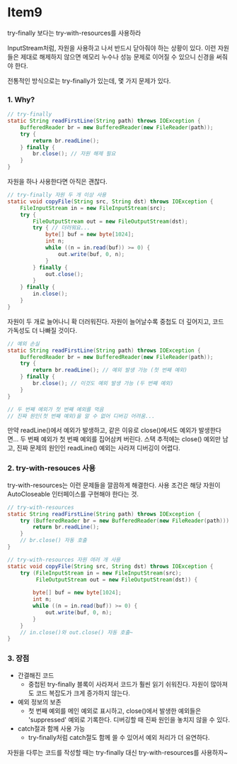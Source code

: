# Item9

<aside>

try-finally 보다는 try-with-resources를 사용하라

</aside>

InputStream처럼, 자원을 사용하고 나서 반드시 닫아줘야 하는 상황이 있다. 이런 자원들은 제대로 해제하지 않으면 메모리 누수나 성능 문제로 이어질 수 있으니 신경을 써줘야 한다.

전통적인 방식으로는 try-finally가 있는데, 몇 가지 문제가 있다.

### 1. Why?

```java
// try-finally 
static String readFirstLine(String path) throws IOException {
    BufferedReader br = new BufferedReader(new FileReader(path));
    try {
        return br.readLine();
    } finally {
        br.close(); // 자원 해제 필요
    }
}
```

자원을 하나 사용한다면 아직은 괜찮다.

```java
// try-finally 자원 두 개 이상 사용
static void copyFile(String src, String dst) throws IOException {
    FileInputStream in = new FileInputStream(src);
    try {
        FileOutputStream out = new FileOutputStream(dst);
        try { // 더러워요... 
            byte[] buf = new byte[1024];
            int n;
            while ((n = in.read(buf)) >= 0) {
                out.write(buf, 0, n);
            }
        } finally {
            out.close();
        }
    } finally {
        in.close();
    }
}
```

자원이 두 개로 늘어나니 확 더러워진다. 자원이 늘어날수록 중첩도 더 깊어지고, 코드 가독성도 더 나빠질 것이다.

```java
// 예외 손실
static String readFirstLine(String path) throws IOException {
    BufferedReader br = new BufferedReader(new FileReader(path));
    try {
        return br.readLine(); // 예외 발생 가능 (첫 번째 예외)
    } finally {
        br.close(); // 이것도 예외 발생 가능 (두 번째 예외)
    }
}

// 두 번째 예외가 첫 번째 예외를 먹음 
// 진짜 원인(첫 번째 예외)을 알 수 없어 디버깅 어려움...
```

만약 readLine()에서 예외가 발생하고, 같은 이유로 close()에서도 예외가 발생한다면… 두 번째 예외가 첫 번째 예외를 집어삼켜 버린다. 스택 추적에는 close() 예외만 남고, 진짜 문제의 원인인 readLine() 예외는 사라져 디버깅이 어렵다.

### 2. try-with-resouces 사용

try-with-resources는 이런 문제들을 깔끔하게 해결한다. 사용 조건은 해당 자원이 AutoCloseable 인터페이스를 구현해야 한다는 것.

```java
// try-with-resources 
static String readFirstLine(String path) throws IOException {
    try (BufferedReader br = new BufferedReader(new FileReader(path))) {
        return br.readLine();
    }
    // br.close() 자동 호출
}
```

```java
// try-with-resources 자원 여러 개 사용
static void copyFile(String src, String dst) throws IOException {
    try (FileInputStream in = new FileInputStream(src);
         FileOutputStream out = new FileOutputStream(dst)) {
        
        byte[] buf = new byte[1024];
        int n;
        while ((n = in.read(buf)) >= 0) {
            out.write(buf, 0, n);
        }
    }
    // in.close()와 out.close() 자동 호출~ 
}
```

### 3. 장점

- 간결해진 코드
    - 중첩된 try-finally 블록이 사라져서 코드가 훨씬 읽기 쉬워진다. 자원이 많아져도 코드 복잡도가 크게 증가하지 않는다.
- 예외 정보의 보존
    - 첫 번째 예외를 메인 예외로 표시하고, close()에서 발생한 예외들은 'suppressed' 예외로 기록한다. 디버깅할 때 진짜 원인을 놓치지 않을 수 있다.
- catch절과 함께 사용 가능
    - try-finally처럼 catch절도 함께 쓸 수 있어서 예외 처리가 더 유연하다.

자원을 다루는 코드를 작성할 때는 try-finally 대신 try-with-resources를 사용하자~